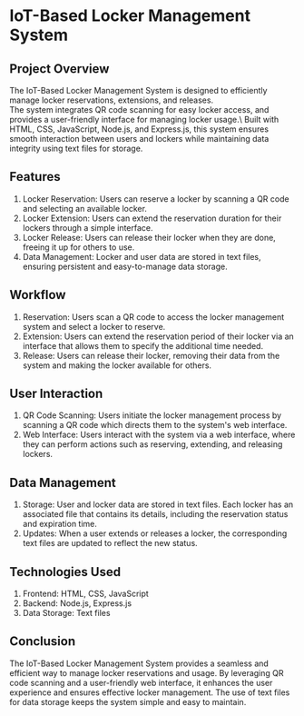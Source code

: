 # IoT-Based Locker Management System
## Project Overview
The IoT-Based Locker Management System is designed to efficiently manage locker reservations, extensions, and releases.\
The system integrates QR code scanning for easy locker access, and provides a user-friendly interface for managing locker usage.\ 
Built with HTML, CSS, JavaScript, Node.js, and Express.js, this system ensures smooth interaction between users and lockers while maintaining data integrity using text files for storage.

## Features
1. Locker Reservation: Users can reserve a locker by scanning a QR code and selecting an available locker.
2. Locker Extension: Users can extend the reservation duration for their lockers through a simple interface.
3. Locker Release: Users can release their locker when they are done, freeing it up for others to use.
4. Data Management: Locker and user data are stored in text files, ensuring persistent and easy-to-manage data storage.
## Workflow
1. Reservation: Users scan a QR code to access the locker management system and select a locker to reserve.
2. Extension: Users can extend the reservation period of their locker via an interface that allows them to specify the additional time needed.
3. Release: Users can release their locker, removing their data from the system and making the locker available for others.
## User Interaction
1. QR Code Scanning: Users initiate the locker management process by scanning a QR code which directs them to the system's web interface.
2. Web Interface: Users interact with the system via a web interface, where they can perform actions such as reserving, extending, and releasing lockers.
## Data Management
1. Storage: User and locker data are stored in text files. Each locker has an associated file that contains its details, including the reservation status and expiration time.
2. Updates: When a user extends or releases a locker, the corresponding text files are updated to reflect the new status.
## Technologies Used
1. Frontend: HTML, CSS, JavaScript
2. Backend: Node.js, Express.js
3. Data Storage: Text files
## Conclusion
The IoT-Based Locker Management System provides a seamless and efficient way to manage locker reservations and usage. 
By leveraging QR code scanning and a user-friendly web interface, it enhances the user experience and ensures effective locker management. 
The use of text files for data storage keeps the system simple and easy to maintain.
